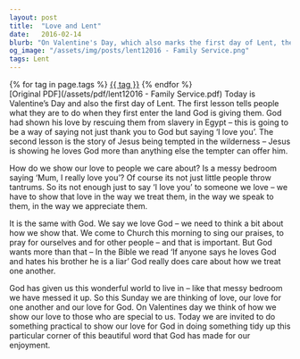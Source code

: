 ```yaml
---
layout: post
title:  "Love and Lent"
date:   2016-02-14
blurb: "On Valentine's Day, which also marks the first day of Lent, the sermon explores the concept of love. It emphasizes the importance of showing love through actions, not just words. It also highlights the need to show love for God by caring for the world He has given us."
og_image: "/assets/img/posts/lent12016 - Family Service.png"
tags: Lent
---    
```

<div class="tag-pills">
    {% for tag in page.tags %}
    <a href="{{ site.baseurl }}/tag/{{ tag | slugify }}" class="tag-pill">{{ tag }}</a>
    {% endfor %}
</div>
[Original PDF](/assets/pdf/lent12016 - Family Service.pdf)
Today is Valentine’s Day and also the first day of Lent. The first lesson tells people what they are to do when they first enter the land God is giving them. God had shown his love by rescuing them from slavery in Egypt – this is going to be a way of saying not just thank you to God but saying ‘I love you’. The second lesson is the story of Jesus being tempted in the wilderness – Jesus is showing he loves God more than anything else the tempter can offer him.

How do we show our love to people we care about? Is a messy bedroom saying ‘Mum, I really love you’? Of course its not just little people throw tantrums. So its not enough just to say ‘I love you’ to someone we love – we have to show that love in the way we treat them, in the way we speak to them, in the way we appreciate them.

It is the same with God. We say we love God – we need to think a bit about how we show that. We come to Church this morning to sing our praises, to pray for ourselves and for other people – and that is important. But God wants more than that – In the Bible we read ‘If anyone says he loves God and hates his brother he is a liar’ God really does care about how we treat one another.

God has given us this wonderful world to live in – like that messy bedroom we have messed it up. So this Sunday we are thinking of love, our love for one another and our love for God. On Valentines day we think of how we show our love to those who are special to us. Today we are invited to do something practical to show our love for God in doing something tidy up this particular corner of this beautiful word that God has made for our enjoyment.
